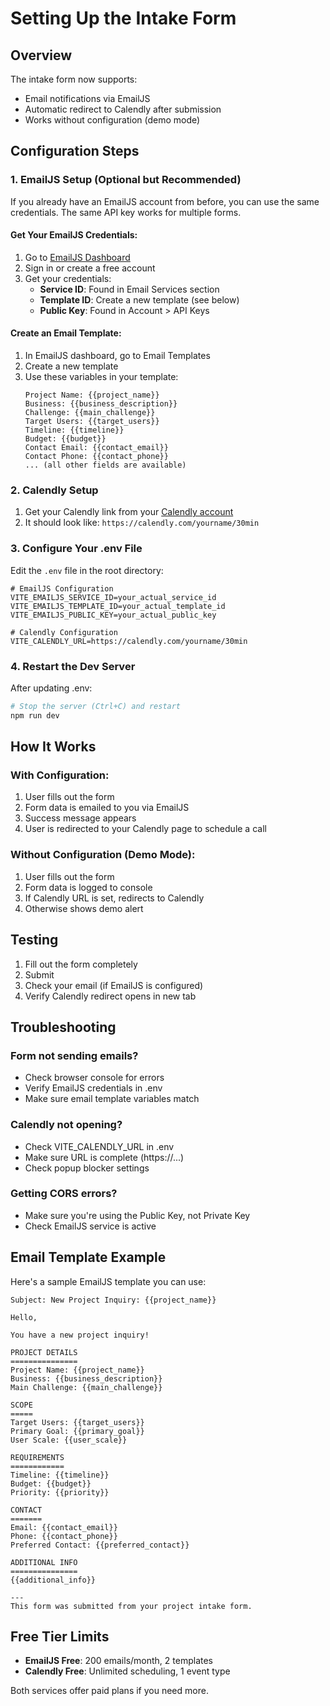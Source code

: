 # Setting Up the Intake Form

## Overview

The intake form now supports:

- Email notifications via EmailJS
- Automatic redirect to Calendly after submission
- Works without configuration (demo mode)

## Configuration Steps

### 1. EmailJS Setup (Optional but Recommended)

If you already have an EmailJS account from before, you can use the same credentials. The same API key works for multiple forms.

#### Get Your EmailJS Credentials:

1. Go to [EmailJS Dashboard](https://dashboard.emailjs.com/)
2. Sign in or create a free account
3. Get your credentials:
   - **Service ID**: Found in Email Services section
   - **Template ID**: Create a new template (see below)
   - **Public Key**: Found in Account > API Keys

#### Create an Email Template:

1. In EmailJS dashboard, go to Email Templates
2. Create a new template
3. Use these variables in your template:
   ```
   Project Name: {{project_name}}
   Business: {{business_description}}
   Challenge: {{main_challenge}}
   Target Users: {{target_users}}
   Timeline: {{timeline}}
   Budget: {{budget}}
   Contact Email: {{contact_email}}
   Contact Phone: {{contact_phone}}
   ... (all other fields are available)
   ```

### 2. Calendly Setup

1. Get your Calendly link from your [Calendly account](https://calendly.com/)
2. It should look like: `https://calendly.com/yourname/30min`

### 3. Configure Your .env File

Edit the `.env` file in the root directory:

```env
# EmailJS Configuration
VITE_EMAILJS_SERVICE_ID=your_actual_service_id
VITE_EMAILJS_TEMPLATE_ID=your_actual_template_id
VITE_EMAILJS_PUBLIC_KEY=your_actual_public_key

# Calendly Configuration
VITE_CALENDLY_URL=https://calendly.com/yourname/30min
```

### 4. Restart the Dev Server

After updating .env:

```bash
# Stop the server (Ctrl+C) and restart
npm run dev
```

## How It Works

### With Configuration:

1. User fills out the form
2. Form data is emailed to you via EmailJS
3. Success message appears
4. User is redirected to your Calendly page to schedule a call

### Without Configuration (Demo Mode):

1. User fills out the form
2. Form data is logged to console
3. If Calendly URL is set, redirects to Calendly
4. Otherwise shows demo alert

## Testing

1. Fill out the form completely
2. Submit
3. Check your email (if EmailJS is configured)
4. Verify Calendly redirect opens in new tab

## Troubleshooting

### Form not sending emails?

- Check browser console for errors
- Verify EmailJS credentials in .env
- Make sure email template variables match

### Calendly not opening?

- Check VITE_CALENDLY_URL in .env
- Make sure URL is complete (https://...)
- Check popup blocker settings

### Getting CORS errors?

- Make sure you're using the Public Key, not Private Key
- Check EmailJS service is active

## Email Template Example

Here's a sample EmailJS template you can use:

```
Subject: New Project Inquiry: {{project_name}}

Hello,

You have a new project inquiry!

PROJECT DETAILS
===============
Project Name: {{project_name}}
Business: {{business_description}}
Main Challenge: {{main_challenge}}

SCOPE
=====
Target Users: {{target_users}}
Primary Goal: {{primary_goal}}
User Scale: {{user_scale}}

REQUIREMENTS
============
Timeline: {{timeline}}
Budget: {{budget}}
Priority: {{priority}}

CONTACT
=======
Email: {{contact_email}}
Phone: {{contact_phone}}
Preferred Contact: {{preferred_contact}}

ADDITIONAL INFO
===============
{{additional_info}}

---
This form was submitted from your project intake form.
```

## Free Tier Limits

- **EmailJS Free**: 200 emails/month, 2 templates
- **Calendly Free**: Unlimited scheduling, 1 event type

Both services offer paid plans if you need more.
